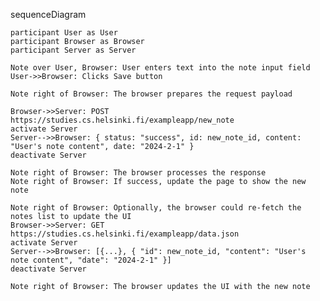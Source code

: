 sequenceDiagram

    participant User as User
    participant Browser as Browser
    participant Server as Server

    Note over User, Browser: User enters text into the note input field
    User->>Browser: Clicks Save button

    Note right of Browser: The browser prepares the request payload

    Browser->>Server: POST https://studies.cs.helsinki.fi/exampleapp/new_note
    activate Server
    Server-->>Browser: { status: "success", id: new_note_id, content: "User's note content", date: "2024-2-1" }
    deactivate Server

    Note right of Browser: The browser processes the response
    Note right of Browser: If success, update the page to show the new note

    Note right of Browser: Optionally, the browser could re-fetch the notes list to update the UI
    Browser->>Server: GET https://studies.cs.helsinki.fi/exampleapp/data.json
    activate Server
    Server-->>Browser: [{...}, { "id": new_note_id, "content": "User's note content", "date": "2024-2-1" }]
    deactivate Server

    Note right of Browser: The browser updates the UI with the new note


